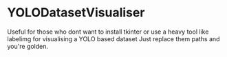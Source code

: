 # YOLODatasetVisualiser
Useful for those who dont want to install tkinter or use a heavy tool like labelimg for visualising a YOLO based dataset
Just replace them paths and you're golden.
